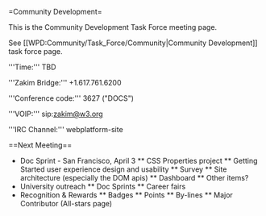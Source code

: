 =Community Development=

This is the Community Development Task Force meeting page.

See [[WPD:Community/Task_Force/Community|Community Development]] task force page.

'''Time:''' TBD 

'''Zakim Bridge:''' +1.617.761.6200

'''Conference code:''' 3627 ("DOCS") 

'''VOIP:'''  sip:zakim@w3.org

'''IRC Channel:''' webplatform-site

==Next Meeting==

* Doc Sprint - San Francisco, April 3
** CSS Properties project
** Getting Started user experience design and usability
** Survey
** Site architecture (especially the DOM apis)
** Dashboard
** Other items?
* University outreach
** Doc Sprints
** Career fairs
* Recognition & Rewards
** Badges
** Points
** By-lines
** Major Contributor (All-stars page)